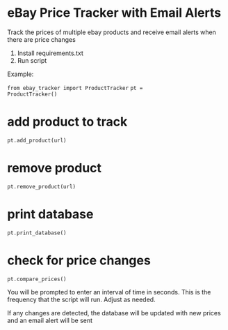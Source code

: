 # eBay Price Tracker with Email Alerts

Track the prices of multiple ebay products and receive email alerts when there are price changes

1. Install requirements.txt
2. Run script

Example:

<code>from ebay_tracker import ProductTracker</code>
<code>pt = ProductTracker()</code>

# add product to track
<code>pt.add_product(url)</code>

# remove product
<code>pt.remove_product(url)</code>

# print database
<code>pt.print_database()</code>

# check for price changes
<code>pt.compare_prices()</code>

You will be prompted to enter an interval of time in seconds. This is the frequency that the script will run. Adjust as needed.

If any changes are detected, the database will be updated with new prices and an email alert will be sent
